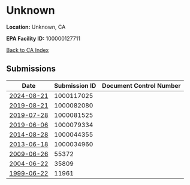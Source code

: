 # Unknown

**Location:** Unknown, CA

**EPA Facility ID:** 100000127711

[Back to CA Index](../../index.md)

## Submissions

| Date | Submission ID | Document Control Number |
|------|--------------|-------------------------|
| [2024-08-21](submissions/1000117025.md) | 1000117025 |  |
| [2019-08-21](submissions/1000082080.md) | 1000082080 |  |
| [2019-07-28](submissions/1000081525.md) | 1000081525 |  |
| [2019-06-06](submissions/1000079334.md) | 1000079334 |  |
| [2014-08-28](submissions/1000044355.md) | 1000044355 |  |
| [2013-06-18](submissions/1000034960.md) | 1000034960 |  |
| [2009-06-26](submissions/55372.md) | 55372 |  |
| [2004-06-22](submissions/35809.md) | 35809 |  |
| [1999-06-22](submissions/11961.md) | 11961 |  |
